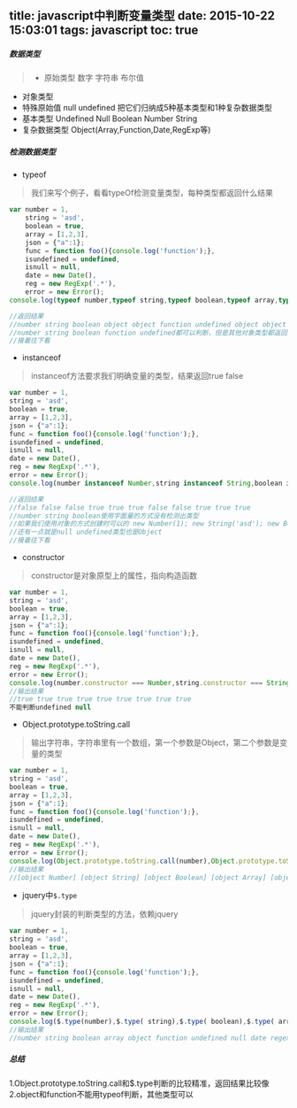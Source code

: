 title: javascript中判断变量类型
date: 2015-10-22 15:03:01
tags: javascript
toc: true
---
##### 数据类型
>* 原始类型
	数字
	字符串
	布尔值
* 对象类型
* 特殊原始值
	null
	undefined
	把它们归纳成5种基本类型和1种复杂数据类型
* 基本类型
	Undefined
	Null
	Boolean
	Number
	String
* 复杂数据类型
	Object(Array,Function,Date,RegExp等)
<!--more-->
##### 检测数据类型
* typeof
>我们来写个例子，看看typeOf检测变量类型，每种类型都返回什么结果
```javascript
var number = 1,
    string = 'asd',
    boolean = true,
    array = [1,2,3],
    json = {"a":1};
    func = function foo(){console.log('function');},
    isundefined = undefined,
    isnull = null,
    date = new Date(),
    reg = new RegExp('.*'),
    error = new Error();
console.log(typeof number,typeof string,typeof boolean,typeof array,typeof json,typeof func,typeof isundefined,typeof isnull,typeof date,typeof reg,typeof error);

//返回结果
//number string boolean object object function undefined object object object object
//number string boolean function undefined都可以判断，但是其他对象类型都返回的object，这样我们就不能清晰的判断部分类型是什么
//接着往下看
```
* instanceof
>instanceof方法要求我们明确变量的类型，结果返回true false
```javascript
var number = 1,
string = 'asd',
boolean = true,
array = [1,2,3],
json = {"a":1};
func = function foo(){console.log('function');},
isundefined = undefined,
isnull = null,
date = new Date(),
reg = new RegExp('.*'),
error = new Error();
console.log(number instanceof Number,string instanceof String,boolean instanceof Boolean,array instanceof Array,json instanceof Object,func instanceof Function,isundefined instanceof Object,isnull instanceof Object,date instanceof Date,reg instanceof RegExp,error instanceof Error);

//返回结果
//false false false true true true false false true true true
//number string boolean使用字面量的方式没有检测出类型
//如果我们使用对象的方式创建时可以的 new Number(1); new String('asd'); new Boolean(true);这样
//还有一点就是null undefined类型也是Object
//接着往下看
```
* constructor
>constructor是对象原型上的属性，指向构造函数
```javascript
var number = 1,
string = 'asd',
boolean = true,
array = [1,2,3],
json = {"a":1};
func = function foo(){console.log('function');},
isundefined = undefined,
isnull = null,
date = new Date(),
reg = new RegExp('.*'),
error = new Error();
console.log(number.constructor === Number,string.constructor === String,boolean.constructor === Boolean,array.constructor === Array,json.constructor === Object,func.constructor === Function,date.constructor ===  Date,reg.constructor === RegExp,error.constructor === Error);
//输出结果
//true true true true true true true true true
不能判断undefined null
```
* Object.prototype.toString.call
>输出字符串，字符串里有一个数组，第一个参数是Object，第二个参数是变量的类型
```javascript
var number = 1,
string = 'asd',
boolean = true,
array = [1,2,3],
json = {"a":1};
func = function foo(){console.log('function');},
isundefined = undefined,
isnull = null,
date = new Date(),
reg = new RegExp('.*'),
error = new Error();
console.log(Object.prototype.toString.call(number),Object.prototype.toString.call( string),Object.prototype.toString.call( boolean),Object.prototype.toString.call( array),Object.prototype.toString.call( json),Object.prototype.toString.call( func),Object.prototype.toString.call( isundefined),Object.prototype.toString.call( isnull),Object.prototype.toString.call( date),Object.prototype.toString.call( reg),Object.prototype.toString.call( error));
//输出结果
//[object Number] [object String] [object Boolean] [object Array] [object Object] [object Function] [object Undefined] [object Null] [object Date] [object RegExp] [object Error]
```
* jquery中`$.type`
>jquery封装的判断类型的方法，依赖jquery
```javascript
var number = 1,
string = 'asd',
boolean = true,
array = [1,2,3],
json = {"a":1};
func = function foo(){console.log('function');},
isundefined = undefined,
isnull = null,
date = new Date(),
reg = new RegExp('.*'),
error = new Error();
console.log($.type(number),$.type( string),$.type( boolean),$.type( array),$.type( json),$.type( func),$.type( isundefined),$.type( isnull),$.type( date),$.type( reg),$.type( error));
//输出结果
//number string boolean array object function undefined null date regexp error
```

##### 总结
1.Object.prototype.toString.call和$.type判断的比较精准，返回结果比较像
2.object和function不能用typeof判断，其他类型可以

